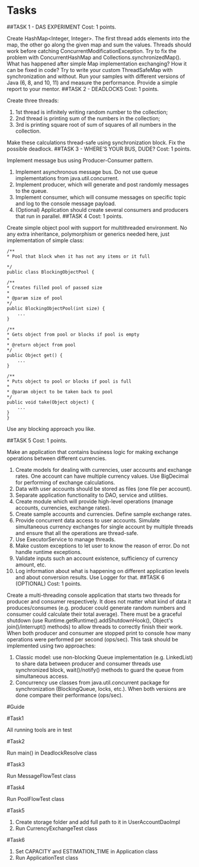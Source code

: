 # Tasks

##TASK 1 - DAS EXPERIMENT
Cost: 1 points.

Create HashMap<Integer, Integer>. The first thread adds elements into the map, the other go along the given map 
and sum the values. Threads should work before catching ConcurrentModificationException. 
Try to fix the problem with ConcurrentHashMap and Collections.synchronizedMap(). 
What has happened after simple Map implementation exchanging? How it can be fixed in code? 
Try to write your custom ThreadSafeMap with synchronization and without. 
Run your samples with different versions of Java (6, 8, and 10, 11) and measure the performance. 
Provide a simple report to your mentor.
##TASK 2 - DEADLOCKS
Cost: 1 points.

Create three threads:

1.	1st thread is infinitely writing random number to the collection;
2.	2nd thread is printing sum of the numbers in the collection;
3.	3rd is printing square root of sum of squares of all numbers in the collection.

Make these calculations thread-safe using synchronization block. Fix the possible deadlock.
##TASK 3 - WHERE’S YOUR BUS, DUDE?
Cost: 1 points.

Implement message bus using Producer-Consumer pattern.
1.	Implement asynchronous message bus. Do not use queue implementations from java.util.concurrent.
2.	Implement producer, which will generate and post randomly messages to the queue.
3.	Implement consumer, which will consume messages on specific topic and log to the console message payload.
4.	(Optional) Application should create several consumers and producers that run in parallel.
##TASK 4
Cost: 1 points.

Create simple object pool with support for multithreaded environment. No any extra inheritance, 
polymorphism or generics needed here, just implementation of simple class:

    /**
    * Pool that block when it has not any items or it full

    */
    public class BlockingObjectPool {

    /**
    * Creates filled pool of passed size
    *
    * @param size of pool
    */
    public BlockingObjectPool(int size) {
        ...
    }

    /**
    * Gets object from pool or blocks if pool is empty
    *
    * @return object from pool
    */
    public Object get() {
        ...
    }

    /**
    * Puts object to pool or blocks if pool is full
    *
    * @param object to be taken back to pool
    */
    public void take(Object object) {
        ...
    }
    }


Use any blocking approach you like.

##TASK 5
Cost: 1 points.

Make an application that contains business logic for making exchange operations between different currencies.
1.	Create models for dealing with currencies, user accounts and exchange rates. One account can have multiple 
currency values. Use BigDecimal for performing of exchange calculations.
2.	Data with user accounts should be stored as files (one file per account).
3.	Separate application functionality to DAO, service and utilities.
4.	Create module which will provide high-level operations (manage accounts, currencies, exchange rates).
5.	Create sample accounts and currencies. Define sample exchange rates.
6.	Provide concurrent data access to user accounts. Simulate simultaneous currency exchanges for single account 
by multiple threads and ensure that all the operations are thread-safe.
7.	Use ExecutorService to manage threads.
8.	Make custom exceptions to let user to know the reason of error. Do not handle runtime exceptions.
9.	Validate inputs such an account existence, sufficiency of currency amount, etc.
10.	Log information about what is happening on different application levels and about conversion results. 
Use Logger for that.
##TASK 6 (OPTIONAL)
Cost: 1 points.

Create a multi-threading console application that starts two threads for producer and consumer respectively. 
It does not matter what kind of data it produces/consumes (e.g. producer could generate random numbers and 
consumer could calculate their total average). There must be a graceful shutdown 
(use Runtime.getRuntime().addShutdownHook(), Object's join()/interrupt() methods) to allow threads 
to correctly finish their work. When both producer and consumer are stopped print to console how many 
operations were performed per second (ops/sec).
This task should be implemented using two approaches:
1.	Classic model: use non-blocking Queue implementation (e.g. LinkedList) to share data between producer and 
consumer threads use synchronized block, wait()/notify() methods to guard the queue from simultaneous access.
2.	Concurrency use classes from java.util.concurrent package for synchronization (BlockingQueue, locks, etc.).
When both versions are done compare their performance (ops/sec).

#Guide

#Task1

All running tools are in test

#Task2

Run main() in DeadlockResolve class

#Task3

Run MessageFlowTest class

#Task4

Run PoolFlowTest class

#Task5

1. Create storage folder and add full path to it in UserAccountDaoImpl
2. Run CurrencyExchangeTest class

#Task6

1. Set CAPACITY and ESTIMATION_TIME in Application class
2. Run ApplicationTest class